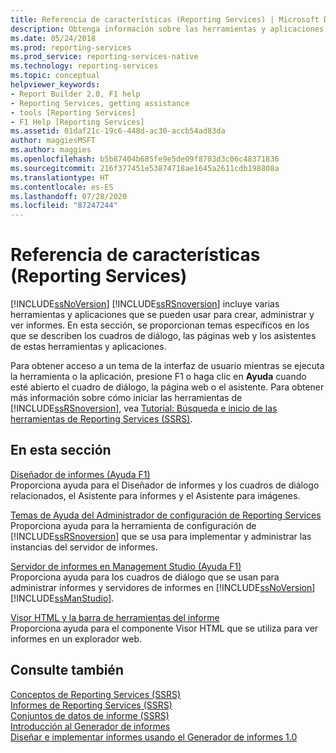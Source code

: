 ```yaml
---
title: Referencia de características (Reporting Services) | Microsoft Docs
description: Obtenga información sobre las herramientas y aplicaciones de SQL Server Reporting Services que se pueden usar para crear, administrar y ver informes.
ms.date: 05/24/2018
ms.prod: reporting-services
ms.prod_service: reporting-services-native
ms.technology: reporting-services
ms.topic: conceptual
helpviewer_keywords:
- Report Builder 2.0, F1 help
- Reporting Services, getting assistance
- tools [Reporting Services]
- F1 Help [Reporting Services]
ms.assetid: 01daf21c-19c6-448d-ac30-accb54ad83da
author: maggiesMSFT
ms.author: maggies
ms.openlocfilehash: b5b87404b685fe9e5de09f8703d3c06c48371836
ms.sourcegitcommit: 216f377451e53874718ae1645a2611cdb198808a
ms.translationtype: HT
ms.contentlocale: es-ES
ms.lasthandoff: 07/28/2020
ms.locfileid: "87247244"
---
```

# <a name="feature-reference-reporting-services"></a>Referencia de características (Reporting Services)
  [!INCLUDE[ssNoVersion](../includes/ssnoversion-md.md)] [!INCLUDE[ssRSnoversion](../includes/ssrsnoversion-md.md)] incluye varias herramientas y aplicaciones que se pueden usar para crear, administrar y ver informes. En esta sección, se proporcionan temas específicos en los que se describen los cuadros de diálogo, las páginas web y los asistentes de estas herramientas y aplicaciones.  
  
 Para obtener acceso a un tema de la interfaz de usuario mientras se ejecuta la herramienta o la aplicación, presione F1 o haga clic en **Ayuda** cuando esté abierto el cuadro de diálogo, la página web o el asistente. Para obtener más información sobre cómo iniciar las herramientas de [!INCLUDE[ssRSnoversion](../includes/ssrsnoversion-md.md)], vea [Tutorial: Búsqueda e inicio de las herramientas de Reporting Services &#40;SSRS&#41;](../reporting-services/tools/tutorial-how-to-locate-and-start-reporting-services-tools-ssrs.md).  
  
## <a name="in-this-section"></a>En esta sección  
 [Diseñador de informes (Ayuda F1)](../reporting-services/tools/report-designer-f1-help.md)  
 Proporciona ayuda para el Diseñador de informes y los cuadros de diálogo relacionados, el Asistente para informes y el Asistente para imágenes.  
  
 [Temas de Ayuda del Administrador de configuración de Reporting Services](https://msdn.microsoft.com/library/7b6fb18e-ec39-4661-88e3-977ed64e2c82)  
 Proporciona ayuda para la herramienta de configuración de [!INCLUDE[ssRSnoversion](../includes/ssrsnoversion-md.md)] que se usa para implementar y administrar las instancias del servidor de informes.  
  
 [Servidor de informes en Management Studio (Ayuda F1)](../reporting-services/tools/report-server-in-management-studio-f1-help.md)  
 Proporciona ayuda para los cuadros de diálogo que se usan para administrar informes y servidores de informes en [!INCLUDE[ssNoVersion](../includes/ssnoversion-md.md)] [!INCLUDE[ssManStudio](../includes/ssmanstudio-md.md)].  
  
 [Visor HTML y la barra de herramientas del informe](../reporting-services/html-viewer-and-the-report-toolbar.md)  
 Proporciona ayuda para el componente Visor HTML que se utiliza para ver informes en un explorador web.  
  
## <a name="see-also"></a>Consulte también  
 [Conceptos de Reporting Services &#40;SSRS&#41;](../reporting-services/reporting-services-concepts-ssrs.md)   
 [Informes de Reporting Services &#40;SSRS&#41;](../reporting-services/reports/reporting-services-reports-ssrs.md)   
 [Conjuntos de datos de informe &#40;SSRS&#41;](../reporting-services/report-data/report-datasets-ssrs.md)   
 [Introducción al Generador de informes](https://www.microsoft.com/download/en/details.aspx?id=29072)   
 [Diseñar e implementar informes usando el Generador de informes 1.0](https://go.microsoft.com/fwlink/?LinkId=142601)  
  
  
